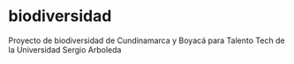 # biodiversidad
Proyecto de biodiversidad de Cundinamarca y Boyacá para Talento Tech de la Universidad Sergio Arboleda
